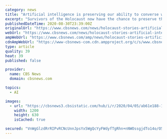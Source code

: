 ```yaml
---
category: news
title: "Artificial intelligence is preserving our ability to converse with Holocaust survivors even after they die"
excerpt: "Survivors of the Holocaust now have the chance to preserve their stories in a way that allows them to directly answer future generations' questions about their experiences."
publishedDateTime: 2020-08-30T23:39:00Z
originalUrl: "https://www.cbsnews.com/news/holocaust-stories-artificial-intelligence-60-minutes-2020-08-30/"
webUrl: "https://www.cbsnews.com/news/holocaust-stories-artificial-intelligence-60-minutes-2020-08-30/"
ampWebUrl: "https://www.cbsnews.com/amp/news/holocaust-stories-artificial-intelligence-60-minutes-2020-08-30/"
cdnAmpWebUrl: "https://www-cbsnews-com.cdn.ampproject.org/c/s/www.cbsnews.com/amp/news/holocaust-stories-artificial-intelligence-60-minutes-2020-08-30/"
type: article
quality: 39
heat: 39
published: false

provider:
  name: CBS News
  domain: cbsnews.com

topics:
  - AI

images:
  - url: "https://cbsnews3.cbsistatic.com/hub/i/r/2020/04/05/ab61e188-15c2-4e03-afb3-cc260d76b734/thumbnail/1200x630/d1c9e39d037a0338e0ba5a5790f7270f/60-talkingtothepast-040520200.jpg"
    width: 1200
    height: 630
    isCached: true

secured: "VnWgGlzdRrRIPvRCNcUnnJpsYx5WgQcYyFWdyfTgRhn+nNWOssgjdTo14o/O5S7Cnz8PV+9g3XcAyIaoVrqhYGgP/X4e3taJQxWRO1HkxFxC6tdwi43uKBIqxFt3iTuO+MQduacKytGeUNg1BkREvmct89anmtQuhn/+VPmzIHfGmDEDFF5pKOH0dtjtyssF3GJoVPSjbvtESrPtQKxQhI7uLul7drcoFVuFbL22KwZN5NjknCxBcRWiFT/SaNYpdue03Z1kg8VhbaiII03OcPiHc8K9EqQ6kX9t8YgErmJc/CuOTrRrWOkxbhIWOzh60/0si2B7NAyllp/ooApOFTgFgumbJTRuQwneluNOmS4=;5Vz9FwOUK7tZc/jP713ZPQ=="
---
```


